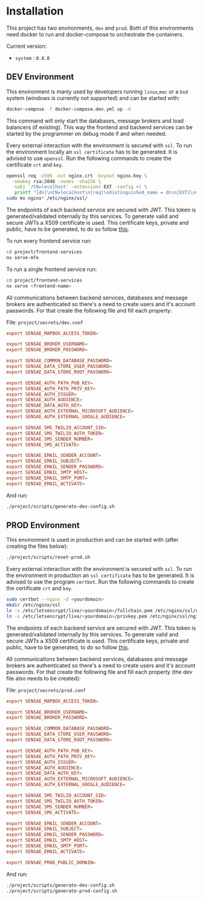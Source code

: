 # Installation

This project has two environments, `dev` and `prod`.
Both of this environments need docker to run and docker-compose to orchestrate the containers.

Current version:

- `system` : `0.8.0`

## DEV Environment

This environment is manly used by developers running `linux`,`mac` or a `bsd` system (windows is currently not supported) and can be started with:

``` sh
docker-compose -f docker-compose.dev.yml up -d
```

This command will only start the databases, message brokers and load balancers (if existing).
This way the frontend and backend services can be started by the programmer on debug mode if and when needed.

Every external interaction with the environment is secured with `ssl`. To run the environment locally an `ssl certificate` has to be generated.
It is advised to use `openssl`.
Run the following commands to create the certificate `crt` and `key`.

``` sh
openssl req -x509 -out nginx.crt -keyout nginx.key \
  -newkey rsa:2048 -nodes -sha256 \
  -subj '/CN=localhost' -extensions EXT -config <( \
   printf "[dn]\nCN=localhost\n[req]\ndistinguished_name = dn\n[EXT]\nsubjectAltName=DNS:localhost\nkeyUsage=digitalSignature\nextendedKeyUsage=serverAuth")
sudo mv nginx* /etc/nginx/ssl/
```

The endpoints of each backend service are secured with JWT. This token is generated/validated internally by this services. To generate valid and secure JWTs a X509 certificate is used. This certificate keys, private and public, have to be generated, to do so follow [this](https://www.baeldung.com/java-rsa).

To run every frontend service run:

``` sh
cd project/frontend-services
nx serve-mfe
```

To run a single frontend service run:

``` sh
cd project/frontend-services
nx serve <frontend-name>
```

All communications between backend services, databases and message brokers are authenticated so there's a need to create users and it's account passwords. For that create the following file and fill each property:

File: `project/secrets/dev.conf`

``` conf
export SENSAE_MAPBOX_ACCESS_TOKEN=

export SENSAE_BROKER_USERNAME=
export SENSAE_BROKER_PASSWORD=

export SENSAE_COMMON_DATABASE_PASSWORD=
export SENSAE_DATA_STORE_USER_PASSWORD=
export SENSAE_DATA_STORE_ROOT_PASSWORD=

export SENSAE_AUTH_PATH_PUB_KEY=
export SENSAE_AUTH_PATH_PRIV_KEY=
export SENSAE_AUTH_ISSUER=
export SENSAE_AUTH_AUDIENCE=
export SENSAE_DATA_AUTH_KEY=
export SENSAE_AUTH_EXTERNAL_MICROSOFT_AUDIENCE=
export SENSAE_AUTH_EXTERNAL_GOOGLE_AUDIENCE=

export SENSAE_SMS_TWILIO_ACCOUNT_SID=
export SENSAE_SMS_TWILIO_AUTH_TOKEN=
export SENSAE_SMS_SENDER_NUMBER=
export SENSAE_SMS_ACTIVATE=

export SENSAE_EMAIL_SENDER_ACCOUNT=
export SENSAE_EMAIL_SUBJECT=
export SENSAE_EMAIL_SENDER_PASSWORD=
export SENSAE_EMAIL_SMTP_HOST=
export SENSAE_EMAIL_SMTP_PORT=
export SENSAE_EMAIL_ACTIVATE=
```

And run:

``` sh
./project/scripts/generate-dev-config.sh
```

## PROD Environment

This environment is used in production and can be started with (after creating the files below):

``` sh
./project/scripts/reset-prod.sh
```

Every external interaction with the environment is secured with `ssl`. To run the environment in production an `ssl certificate` has to be generated.
It is advised to use the program `certbot`.
Run the following commands to create the certificate `crt` and `key`.

``` sh
sudo certbot --nginx -d <yourdomain>
mkdir /etc/nginx/ssl
ln -s /etc/letsencrypt/live/<yourdomain>/fullchain.pem /etc/nginx/ssl/nginx.crt
ln -s /etc/letsencrypt/live/<yourdomain>/privkey.pem /etc/nginx/ssl/nginx.key
```

The endpoints of each backend service are secured with JWT. This token is generated/validated internally by this services. To generate valid and secure JWTs a X509 certificate is used. This certificate keys, private and public, have to be generated, to do so follow [this](https://www.baeldung.com/java-rsa).

All communications between backend services, databases and message brokers are authenticated so there's a need to create users and it's account passwords. For that create the following file and fill each property (the dev file also needs to be created):

File: `project/secrets/prod.conf`

``` conf
export SENSAE_MAPBOX_ACCESS_TOKEN=

export SENSAE_BROKER_USERNAME=
export SENSAE_BROKER_PASSWORD=

export SENSAE_COMMON_DATABASE_PASSWORD=
export SENSAE_DATA_STORE_USER_PASSWORD=
export SENSAE_DATA_STORE_ROOT_PASSWORD=

export SENSAE_AUTH_PATH_PUB_KEY=
export SENSAE_AUTH_PATH_PRIV_KEY=
export SENSAE_AUTH_ISSUER=
export SENSAE_AUTH_AUDIENCE=
export SENSAE_DATA_AUTH_KEY=
export SENSAE_AUTH_EXTERNAL_MICROSOFT_AUDIENCE=
export SENSAE_AUTH_EXTERNAL_GOOGLE_AUDIENCE=

export SENSAE_SMS_TWILIO_ACCOUNT_SID=
export SENSAE_SMS_TWILIO_AUTH_TOKEN=
export SENSAE_SMS_SENDER_NUMBER=
export SENSAE_SMS_ACTIVATE=

export SENSAE_EMAIL_SENDER_ACCOUNT=
export SENSAE_EMAIL_SUBJECT=
export SENSAE_EMAIL_SENDER_PASSWORD=
export SENSAE_EMAIL_SMTP_HOST=
export SENSAE_EMAIL_SMTP_PORT=
export SENSAE_EMAIL_ACTIVATE=

export SENSAE_PROD_PUBLIC_DOMAIN=
```

And run:

``` sh
./project/scripts/generate-dev-config.sh
./project/scripts/generate-prod-config.sh
```

